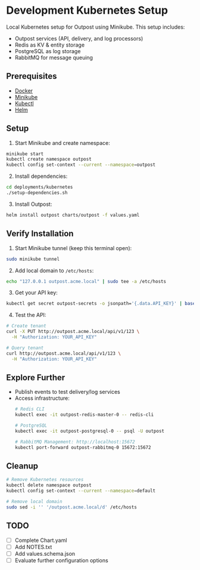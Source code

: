 # Development Kubernetes Setup

Local Kubernetes setup for Outpost using Minikube. This setup includes:
- Outpost services (API, delivery, and log processors)
- Redis as KV & entity storage
- PostgreSQL as log storage
- RabbitMQ for message queuing

## Prerequisites

- [Docker](https://docs.docker.com/engine/install/)
- [Minikube](https://minikube.sigs.k8s.io/docs/start)
- [Kubectl](https://kubernetes.io/docs/tasks/tools/)
- [Helm](https://helm.sh/docs/intro/install/)

## Setup

1. Start Minikube and create namespace:
```sh
minikube start
kubectl create namespace outpost
kubectl config set-context --current --namespace=outpost
```

2. Install dependencies:
```sh
cd deployments/kubernetes
./setup-dependencies.sh
```

3. Install Outpost:
```sh
helm install outpost charts/outpost -f values.yaml
```

## Verify Installation

1. Start Minikube tunnel (keep this terminal open):
```sh
sudo minikube tunnel
```

2. Add local domain to `/etc/hosts`:
```sh
echo "127.0.0.1 outpost.acme.local" | sudo tee -a /etc/hosts
```

3. Get your API key:
```sh
kubectl get secret outpost-secrets -o jsonpath='{.data.API_KEY}' | base64 -d
```

4. Test the API:
```sh
# Create tenant
curl -X PUT http://outpost.acme.local/api/v1/123 \
  -H "Authorization: YOUR_API_KEY"

# Query tenant
curl http://outpost.acme.local/api/v1/123 \
  -H "Authorization: YOUR_API_KEY"
```

## Explore Further

- Publish events to test delivery/log services
- Access infrastructure:
  ```sh
  # Redis CLI
  kubectl exec -it outpost-redis-master-0 -- redis-cli
  
  # PostgreSQL
  kubectl exec -it outpost-postgresql-0 -- psql -U outpost
  
  # RabbitMQ Management: http://localhost:15672
  kubectl port-forward outpost-rabbitmq-0 15672:15672
  ```

## Cleanup

```sh
# Remove Kubernetes resources
kubectl delete namespace outpost
kubectl config set-context --current --namespace=default

# Remove local domain
sudo sed -i '' '/outpost.acme.local/d' /etc/hosts
```

## TODO

- [ ] Complete Chart.yaml
- [ ] Add NOTES.txt
- [ ] Add values.schema.json
- [ ] Evaluate further configuration options